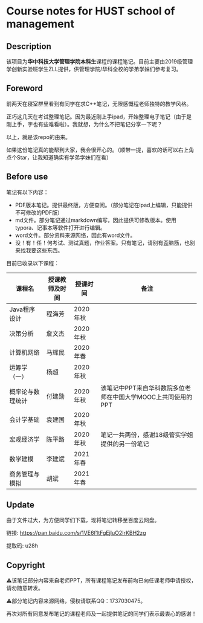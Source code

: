 # Course notes for HUST school of management

## Description

该项目为**华中科技大学管理学院本科生**课程的课程笔记。目前主要由2019级管理学创新实验班学生ZLL提供，供管理学院/华科全校的学弟学妹们参考复习。

##  Foreword

前两天在寝室群里看到有同学在求C++笔记，无限感慨程老师独特的教学风格。

正巧这几天在考试整理笔记。因为最近刚上手ipad，开始整理电子笔记（由于是刚上手，字也有些难看啦）。我就想，为什么不把笔记分享一下呢？

以上，就是该repo的由来。

如果这份笔记真的能帮到大家，我会很开心的。（顺带一提，喜欢的话可以右上角点个Star，让我知道确实有学弟学妹们在看）

## Before use

笔记有以下内容：

- PDF版本笔记。提供最终版，方便查阅。（部分笔记在ipad上编辑，只能提供不可修改的PDF版）
- md文件。部分笔记通过markdown编写，因此提供可修改版本。使用typora、记事本等软件打开进行编辑。
- word文件。部分资料来源网络，因此有word文件。
- 没！有！任！何考试、测试真题，作业答案。只有笔记，请别有歪脑筋，也别来找我要这些东西。

目前已收录以下课程：

| 课程名           | 授课教师及时间 | 授课时间 | 备注                                                         |
| ---------------- | -------------- | -------- | ------------------------------------------------------------ |
| Java程序设计     | 程海芳         | 2020年秋 |                                                              |
| 决策分析         | 詹文杰         | 2020年秋 |                                                              |
| 计算机网络       | 马辉民         | 2020年春 |                                                              |
| 运筹学（一）     | 杨超           | 2020年秋 |                                                              |
| 概率论与数理统计 | 付建勋         | 2020年秋 | 该笔记中PPT来自华科数院多位老师在中国大学MOOC上共同使用的PPT |
| 会计学基础       | 袁建国         | 2020年秋 |                                                              |
| 宏观经济学       | 陈平路         | 2020年秋 | 笔记一共两份，感谢18级管实学姐提供的另一份笔记               |
| 数学建模         | 李建斌         | 2021年春 |                                                              |
| 商务管理与模拟   | 胡斌           | 2021年春 |                                                              |

## Update

由于文件过大，为方便同学们下载，现将笔记转移至百度云网盘。

链接: https://pan.baidu.com/s/1VE6f1tFgEjIuO2IrKBH2zg 

提取码: u28h

## Copyright

⚠️该笔记部分内容来自老师PPT，所有课程笔记发布前均已向任课老师申请授权，请勿随意转发。

⚠️部分笔记内容来源网络，侵权请联系QQ：1737030475。

再次对所有同意发布笔记的课程老师及一起提供笔记的同学们表示最衷心的感谢！

